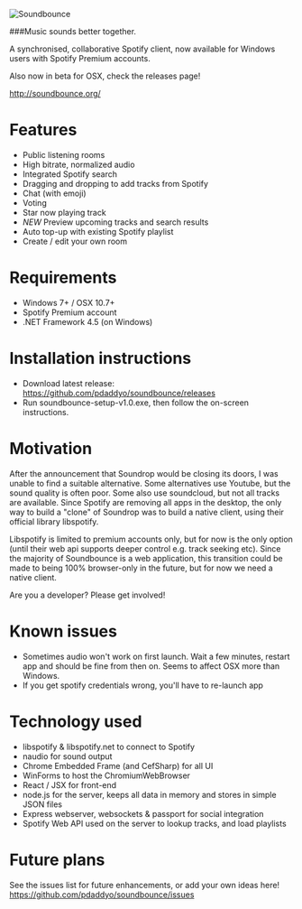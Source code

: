 ![Soundbounce](http://soundbounce.org/images/soundbounce-white-bg.png)

###Music sounds better together.

A synchronised, collaborative Spotify client, now available for Windows users with Spotify Premium accounts.

Also now in beta for OSX, check the releases page!

http://soundbounce.org/

Features
=======
- Public listening rooms
- High bitrate, normalized audio
- Integrated Spotify search
- Dragging and dropping to add tracks from Spotify
- Chat (with emoji)
- Voting
- Star now playing track
- *NEW* Preview upcoming tracks and search results
- Auto top-up with existing Spotify playlist
- Create / edit your own room

Requirements
==========
- Windows 7+ / OSX 10.7+
- Spotify Premium account
- .NET Framework 4.5 (on Windows)

Installation instructions
=============
- Download latest release: https://github.com/pdaddyo/soundbounce/releases
- Run soundbounce-setup-v1.0.exe, then follow the on-screen instructions.

Motivation
==========
After the announcement that Soundrop would be closing its doors, I was unable to find a suitable alternative.  Some alternatives use Youtube, but the sound quality is often poor.  Some also use soundcloud, but not all tracks are available.  Since Spotify are removing all apps in the desktop, the only way to build a "clone" of Soundrop was to build a native client, using their official library libspotify.  

Libspotify is limited to premium accounts only, but for now is the only option (until their web api supports deeper control e.g. track seeking etc).  Since the majority of Soundbounce is a web application, this transition could be made to being 100% browser-only in the future, but for now we need a native client.  

Are you a developer?  Please get involved!

Known issues
============
- Sometimes audio won't work on first launch.  Wait a few minutes, restart app and should be fine from then on.  Seems to affect OSX more than Windows.  
- If you get spotify credentials wrong, you'll have to re-launch app

Technology used
=================
- libspotify & libspotify.net to connect to Spotify
- naudio for sound output
- Chrome Embedded Frame (and CefSharp) for all UI
- WinForms to host the ChromiumWebBrowser
- React / JSX for front-end 
- node.js for the server, keeps all data in memory and stores in simple JSON files
- Express webserver, websockets & passport for social integration
- Spotify Web API used on the server to lookup tracks, and load playlists

Future plans
=========
See the issues list for future enhancements, or add your own ideas here!
https://github.com/pdaddyo/soundbounce/issues
